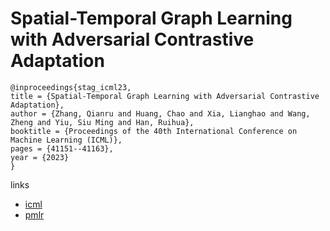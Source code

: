# Spatial-Temporal Graph Learning with Adversarial Contrastive Adaptation

```
@inproceedings{stag_icml23,
title = {Spatial-Temporal Graph Learning with Adversarial Contrastive Adaptation},
author = {Zhang, Qianru and Huang, Chao and Xia, Lianghao and Wang, Zheng and Yiu, Siu Ming and Han, Ruihua},
booktitle = {Proceedings of the 40th International Conference on Machine Learning (ICML)},
pages = {41151--41163},
year = {2023}
}
```

links
- [icml](https://icml.cc/Conferences/2023/Schedule?showEvent=24346)
- [pmlr](https://proceedings.mlr.press/v202/zhang23p.html)
